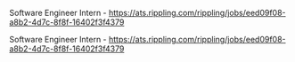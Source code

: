 Software Engineer Intern - https://ats.rippling.com/rippling/jobs/eed09f08-a8b2-4d7c-8f8f-16402f3f4379

Software Engineer Intern - https://ats.rippling.com/rippling/jobs/eed09f08-a8b2-4d7c-8f8f-16402f3f4379

